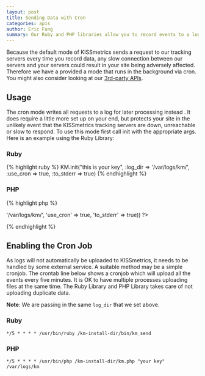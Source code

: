 ```yaml
---
layout: post
title: Sending Data with Cron
categories: apis
author: Eric Fung
summary: Our Ruby and PHP libraries allow you to record events to a log, and then periodically push these logs to our tracking servers asynchronously. Here is how to set up these server-side libraries to work with `cron`.
---
```

Because the default mode of KISSmetrics sends a request to our tracking servers every time you record data, any slow connection between our servers and your servers could result in your site being adversely affected. Therefore we have a provided a mode that runs in the background via cron. You might also consider looking at our [3rd-party APIs][other].

## Usage
The cron mode writes all requests to a log for later processing instead . It does require a little more set up on your end, but protects your site in the unlikely event that the KISSmetrics tracking servers are down, unreachable or slow to respond. To use this mode first call init with the appropriate args. Here is an example using the Ruby Library:

### Ruby

{% highlight ruby %}
KM.init("this is your key", 
  :log_dir => '/var/logs/km/', 
  :use_cron => true, 
  :to_stderr => true)
{% endhighlight %}

### PHP

{% highlight php %}
<?php
 KM::init("this is your key", array(
  'log_dir' => '/var/logs/km/', 
  'use_cron' => true, 
  'to_stderr' => true))
?>
{% endhighlight %}

## Enabling the Cron Job

As logs will not automatically be uploaded to KISSmetrics, it needs to be handled by some external service. A suitable method may be a simple cronjob. The crontab line below shows a cronjob which will upload all the events every five minutes. It is OK to have multiple processes uploading files at the same time. The Ruby Library and PHP Library takes care of not uploading duplicate data.

**Note**: We are passing in the same `log_dir` that we set above.

### Ruby
    */5 * * * * /usr/bin/ruby /km-install-dir/bin/km_send
  
### PHP

    */5 * * * * /usr/bin/php /km-install-dir/km.php "your key" /var/logs/km

[other]: /apis/other